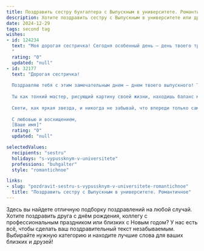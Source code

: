 ```yaml
---
title: Поздравить сестру бухгалтера с Выпускным в университете. Романтичное
description: Хотите поздравить сестру с Выпускным в университете или другим праздником? Наш ИИ создаст незабываемое поздравление, а вы обязательно выделитесь среди других.  
date: 2024-12-29
tags: second tag
wishes:
- id: 124234
  text: "Моя дорогая сестричка! Сегодня особенный день – день твоего триумфа, день, когда ты, моя умница и красавица,  получила диплом бухгалтера!  Сердце переполняется гордостью и нежностью, наблюдая, как ты достигла этой важной вершины. Пусть твой путь, начатый сегодня, будет полон ярких событий,  интересных задач и успехов, которые принесут тебе радость и удовлетворение.  Пусть твоя жизнь, как безупречная бухгалтерская отчетность, будет  стройной,  прозрачной и богатой на позитивные результаты.  Я бесконечно люблю тебя и желаю тебе всего самого светлого и прекрасного!
  "
  rating: "0"
  updated: "null"
- id: 32177
  text: "Дорогая сестричка!
  
  Поздравляю тебя с этим замечательным днем – днем твоего выпускного! Ты сделала огромный шаг вперед, покорив вершины знаний и получив профессию бухгалтера. Вся твоя упорная работа и стремление неизменно вдохновляют меня.
  
  Ты как тонкий мастер, рисующий картину своей жизни, находишь баланс между цифрами и чувствами, между трудом и радостью. Пусть каждый новый день приносит тебе уверенность, а достигнутые успехи открывают двери к новым возможностям.
  
  Свети, как яркая звезда, и никогда не забывай, что впереди только самое лучшее! Я горжусь тобой и верю, что этот выпускной – лишь начало твоего удивительного путешествия.
  
  С любовью и восхищением,
  [Ваше имя]"
  rating: "0"
  updated: "null"

selectedValues:
  recipients: "sestru"
  holidays: "s-vypussknym-v-universitete"
  professions: "buhgalter"
  style: "romantichnoe"

links:
- slug: "pozdravit-sestru-s-vypussknym-v-universitete-romantichnoe"
  title: "Поздравить сестру с Выпускным в университете. Романтичное"
---
```


Здесь вы найдете отличную подборку поздравлений на любой случай.
Хотите поздравить друга с днём рождения, коллегу с профессиональным праздником или близких с Новым годом? У нас есть всё, чтобы сделать ваш поздравительный текст незабываемым. Выбирайте нужную категорию и находите лучшие слова для ваших близких и друзей!
